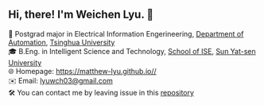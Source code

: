 

## Hi, there! I'm Weichen Lyu. 👋

🤠 Postgrad major in Electrical Information Engerineering, [Department of Automation](https://www.au.tsinghua.edu.cn), [Tsinghua University](https://www.tsinghua.edu.cn)  
🎓 B.Eng. in Intelligent Science and Technology, [School of ISE](https://ise.sysu.edu.cn), [Sun Yat-sen University](https://www.sysu.edu.cn)  
🌐 Homepage: https://matthew-lyu.github.io//  
✉️ Email: lyuwch03@gmail.com  
🛠️ You can contact me by leaving issue in this [repository](https://github.com/Matthew-Lyu/Matthew-Lyu/)  
